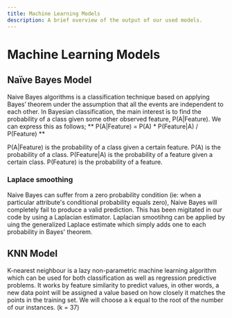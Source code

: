 ```yaml
---
title: Machine Learning Models
description: A brief overview of the output of our used models.
---
```


# Machine Learning Models

## Naïve Bayes Model

Naive Bayes algorithms is a classification technique based on applying Bayes’ theorem under the assumption that all the events are independent to each other. In Bayesian classification, the main interest is to find the probability of a class given some other observed feature, P(A\|Feature). We can express this as follows; ** P(A\|Feature) = P(A) * P(Feature\|A) / P(Feature) **

P(A\|Feature) is the probability of a class given a certain feature. P(A) is the probability of a class. P(Feature\|A) is the probability of a feature given a certain class. P(Feature) is the probability of a feature.

### Laplace smoothing

Naive Bayes can suffer from a zero probability condition (ie: when a particular attribute's conditional probability equals zero), Naive Bayes will completely fail to produce a valid prediction. This has been migitated in our code by using a Laplacian estimator. Laplacian smootihng can be applied by uing the generalized Laplace estimate which simply adds one to each probability in Bayes' theorem. 

## KNN Model

K-nearest neighbour is a lazy non-parametric machine learning algorithm which can be used for both classification as well as regression predictive problems. It works by feature similarity to predict values, in other words, a new data point will be assigned a value based on how closely it matches the points in the training set. We will choose a k equal to the root of the number of our instances. (k = 37)


<!-- ## Observed Advantages of Each Model

- Naive Bayes is a linear classifier while KNN is not so it tends to be faster when applied to big data. In comparison, KNN is usually slower for large amounts of data, because of the calculations required for each new step in the process. 

     - In general, Naive Bayes is highly accurate when applied to big data. Meanwhile as the value of k in KNN increases, the rate of error will decreases until it reaches that of the ideal Bayes (k→∞).  
      -->


